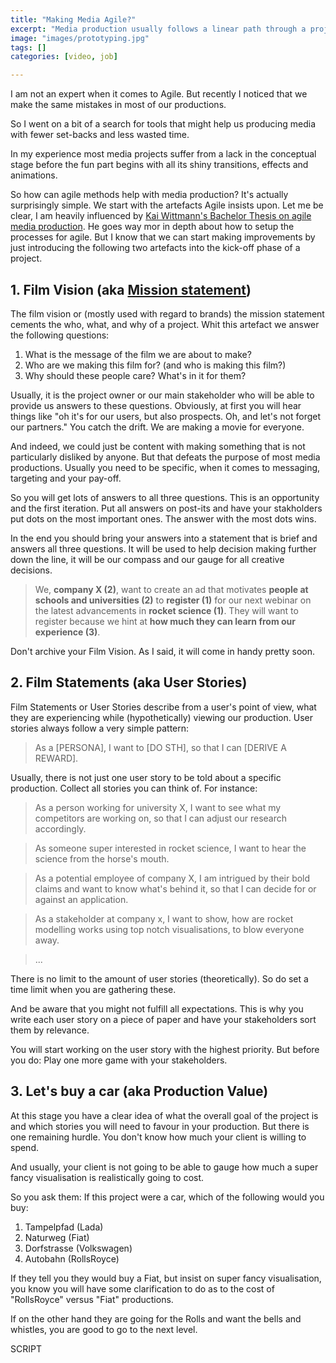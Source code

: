 ```yaml
---
title: "Making Media Agile?"
excerpt: "Media production usually follows a linear path through a project. This is how making media could benefit from agile methods."
image: "images/prototyping.jpg"
tags: []
categories: [video, job]

---
```


I am not an expert when it comes to Agile. But recently I noticed that we make the same mistakes in most of our productions. 

So I went on a bit of a search for tools that might help us producing media with fewer set-backs and less wasted time.

In my experience most media projects suffer from a lack in the conceptual stage before the fun part begins with all its shiny transitions, effects and animations.

So how can agile methods help with media production? It's actually surprisingly simple. We start with the artefacts Agile insists upon. Let me be clear, I am heavily influenced by [Kai Wittmann's Bachelor Thesis on agile media production](https://github.com/kaisky89/bachelor-agile-filmproduktion/blob/master/readme.md). He goes way mor in depth about how to setup the processes for agile. But I know that we can start making improvements by just introducing the following two artefacts into the kick-off phase of a project.

## 1. Film Vision (aka [Mission statement](/mission-statement/))

The film vision or (mostly used with regard to brands) the mission statement cements the who, what, and why of a project. Whit this artefact we answer the following questions:

1. What is the message of the film we are about to make?
2. Who are we making this film for? (and who is making this film?)
3. Why should these people care? What's in it for them?

Usually, it is the project owner or our main stakeholder who will be able to provide us answers to these questions. Obviously, at first you will hear things like "oh it's for our users, but also prospects. Oh, and let's not forget our partners." You catch the drift. We are making a movie for everyone.

And indeed, we could just be content with making something that is not particularly disliked by anyone. But that defeats the purpose of most media productions. Usually you need to be specific, when it comes to messaging, targeting and your pay-off.

So you will get lots of answers to all three questions. This is an opportunity and the first iteration. Put all answers on post-its and have your stakholders put dots on the most important ones. The answer with the most dots wins. 

In the end you should bring your answers into a statement that is brief and answers all three questions. It will be used to help decision making further down the line, it will be our compass and our gauge for all creative decisions.

> We, **company X (2)**, want to create an ad that motivates **people at schools and universities (2)** to **register (1)** for our next webinar on the latest advancements in **rocket science (1)**. They will want to register because we hint at **how much they can learn from our experience (3)**.

Don't archive your Film Vision. As I said, it will come in handy pretty soon.

## 2. Film Statements (aka User Stories)

Film Statements or User Stories describe from a user's point of view, what they are experiencing while (hypothetically) viewing our production. User stories always follow a very simple pattern:

> As a [PERSONA], I want to [DO STH], so that I can [DERIVE A REWARD].

Usually, there is not just one user story to be told about a specific production. Collect all stories you can think of. For instance:

> As a person working for university X, I want to see what my competitors are working on, so that I can adjust our research accordingly.

> As someone super interested in rocket science, I want to hear the science from the horse's mouth.

> As a potential employee of company X, I am intrigued by their bold claims and want to know what's behind it, so that I can decide for or against an application.

> As a stakeholder at company x, I want to show, how are rocket modelling works using top notch visualisations, to blow everyone away.

> ...

There is no limit to the amount of user stories (theoretically). So do set a time limit when you are gathering these.

And be aware that you might not fulfill all expectations. This is why you write each user story on a piece of paper and have your stakeholders sort them by relevance.

You will start working on the user story with the highest priority. But before you do: Play one more game with your stakeholders.

## 3. Let's buy a car (aka Production Value)

At this stage you have a clear idea of what the overall goal of the project is and which stories you will need to favour in your production. But there is one remaining hurdle. You don't know how much your client is willing to spend.

And usually, your client is not going to be able to gauge how much a super fancy visualisation is realistically going to cost.

So you ask them: If this project were a car, which of the following would you buy:

1. Tampelpfad (Lada)
2. Naturweg (Fiat)
3. Dorfstrasse (Volkswagen)
4. Autobahn (RollsRoyce)

If they tell you they would buy a Fiat, but insist on super fancy visualisation, you know you will have some clarification to do as to the cost of "RollsRoyce" versus "Fiat" productions. 

If on the other hand they are going for the Rolls and want the bells and whistles, you are good to go to the next level.

SCRIPT
